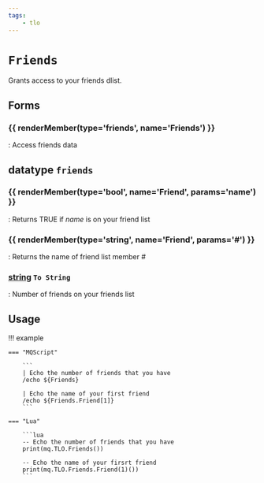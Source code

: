 ```yaml
---
tags:
    - tlo
---
```

# `Friends`

<!--tlo-desc-start-->
Grants access to your friends dlist.
<!--tlo-desc-end-->
## Forms
<!--tlo-forms-start-->
### {{ renderMember(type='friends', name='Friends') }}

:   Access friends data
<!--tlo-forms-end-->

## datatype `friends`

### {{ renderMember(type='bool', name='Friend', params='name') }}

:   Returns TRUE if _name_ is on your friend list

### {{ renderMember(type='string', name='Friend', params='#') }}

:   Returns the name of friend list member _\#_

### [string][string] `To String`

:   Number of friends on your friends list



## Usage

!!! example

    === "MQScript"

        ```
        | Echo the number of friends that you have
        /echo ${Friends}

        | Echo the name of your first friend
        /echo ${Friends.Friend[1]}
        ```

    === "Lua"

        ```lua
        -- Echo the number of friends that you have
        print(mq.TLO.Friends())

        -- Echo the name of your firsrt friend
        print(mq.TLO.Friends.Friend(1)())
        ```
<!--tlo-linkrefs-start-->
[string]: ../data-types/datatype-string.md
[bool]: ../data-types/datatype-bool.md
[friends]: #datatype-friends
<!--tlo-linkrefs-end-->
